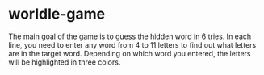 # worldle-game

The main goal of the game is to guess the hidden word in 6 tries. In each line, you need to enter any word from 4 to 11 letters to find out what letters are in the target word. Depending on which word you entered, the letters will be highlighted in three colors.
